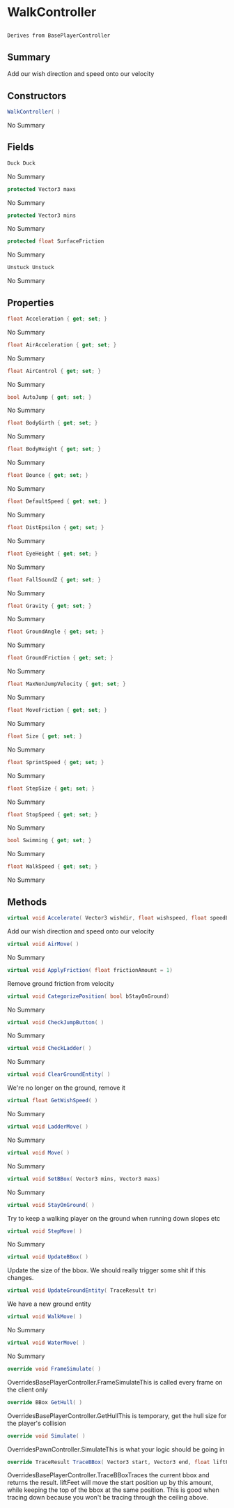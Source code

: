 # WalkController

## 
```c#
Derives from BasePlayerController
```

## Summary

Add our wish direction and speed onto our velocity
## Constructors

```c#
WalkController( ) 
```
No Summary
## Fields

```c#
Duck Duck
```
No Summary
```c#
protected Vector3 maxs
```
No Summary
```c#
protected Vector3 mins
```
No Summary
```c#
protected float SurfaceFriction
```
No Summary
```c#
Unstuck Unstuck
```
No Summary
## Properties

```c#
float Acceleration { get; set; } 
```
No Summary
```c#
float AirAcceleration { get; set; } 
```
No Summary
```c#
float AirControl { get; set; } 
```
No Summary
```c#
bool AutoJump { get; set; } 
```
No Summary
```c#
float BodyGirth { get; set; } 
```
No Summary
```c#
float BodyHeight { get; set; } 
```
No Summary
```c#
float Bounce { get; set; } 
```
No Summary
```c#
float DefaultSpeed { get; set; } 
```
No Summary
```c#
float DistEpsilon { get; set; } 
```
No Summary
```c#
float EyeHeight { get; set; } 
```
No Summary
```c#
float FallSoundZ { get; set; } 
```
No Summary
```c#
float Gravity { get; set; } 
```
No Summary
```c#
float GroundAngle { get; set; } 
```
No Summary
```c#
float GroundFriction { get; set; } 
```
No Summary
```c#
float MaxNonJumpVelocity { get; set; } 
```
No Summary
```c#
float MoveFriction { get; set; } 
```
No Summary
```c#
float Size { get; set; } 
```
No Summary
```c#
float SprintSpeed { get; set; } 
```
No Summary
```c#
float StepSize { get; set; } 
```
No Summary
```c#
float StopSpeed { get; set; } 
```
No Summary
```c#
bool Swimming { get; set; } 
```
No Summary
```c#
float WalkSpeed { get; set; } 
```
No Summary
## Methods

```c#
virtual void Accelerate( Vector3 wishdir, float wishspeed, float speedLimit, float acceleration) 
```
Add our wish direction and speed onto our velocity
```c#
virtual void AirMove( ) 
```
No Summary
```c#
virtual void ApplyFriction( float frictionAmount = 1) 
```
Remove ground friction from velocity
```c#
virtual void CategorizePosition( bool bStayOnGround) 
```
No Summary
```c#
virtual void CheckJumpButton( ) 
```
No Summary
```c#
virtual void CheckLadder( ) 
```
No Summary
```c#
virtual void ClearGroundEntity( ) 
```
We're no longer on the ground, remove it
```c#
virtual float GetWishSpeed( ) 
```
No Summary
```c#
virtual void LadderMove( ) 
```
No Summary
```c#
virtual void Move( ) 
```
No Summary
```c#
virtual void SetBBox( Vector3 mins, Vector3 maxs) 
```
No Summary
```c#
virtual void StayOnGround( ) 
```
Try to keep a walking player on the ground when running down slopes etc
```c#
virtual void StepMove( ) 
```
No Summary
```c#
virtual void UpdateBBox( ) 
```
Update the size of the bbox. We should really trigger some shit if this changes.
```c#
virtual void UpdateGroundEntity( TraceResult tr) 
```
We have a new ground entity
```c#
virtual void WalkMove( ) 
```
No Summary
```c#
virtual void WaterMove( ) 
```
No Summary
```c#
override void FrameSimulate( ) 
```
OverridesBasePlayerController.FrameSimulateThis is called every frame on the client only
```c#
override BBox GetHull( ) 
```
OverridesBasePlayerController.GetHullThis is temporary, get the hull size for the player's collision
```c#
override void Simulate( ) 
```
OverridesPawnController.SimulateThis is what your logic should be going in
```c#
override TraceResult TraceBBox( Vector3 start, Vector3 end, float liftFeet = 0) 
```
OverridesBasePlayerController.TraceBBoxTraces the current bbox and returns the result.
liftFeet will move the start position up by this amount, while keeping the top of the bbox at the same
position. This is good when tracing down because you won't be tracing through the ceiling above.
